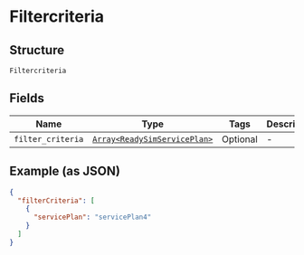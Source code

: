 
# Filtercriteria

## Structure

`Filtercriteria`

## Fields

| Name | Type | Tags | Description |
|  --- | --- | --- | --- |
| `filter_criteria` | [`Array<ReadySimServicePlan>`](../../doc/models/ready-sim-service-plan.md) | Optional | - |

## Example (as JSON)

```json
{
  "filterCriteria": [
    {
      "servicePlan": "servicePlan4"
    }
  ]
}
```

